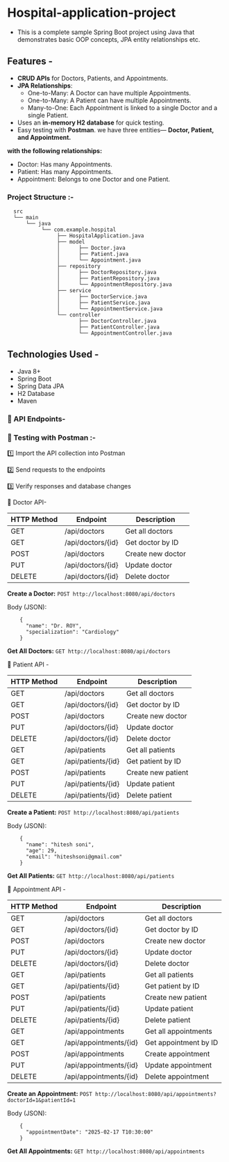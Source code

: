 # Hospital-application-project

- This is a complete sample Spring Boot project using Java that demonstrates basic OOP concepts, JPA entity relationships etc.

 ## Features -

- **CRUD APIs** for Doctors, Patients, and Appointments.
- **JPA Relationships**:
  - One-to-Many: A Doctor can have multiple Appointments.
  - One-to-Many: A Patient can have multiple Appointments.
  - Many-to-One: Each Appointment is linked to a single Doctor and a single Patient.
- Uses an **in-memory H2 database** for quick testing.
- Easy testing with **Postman**.
  we have three entities—  **Doctor, Patient, and Appointment.**

 **with the following relationships:**

- Doctor: Has many Appointments.
- Patient: Has many Appointments.
- Appointment: Belongs to one Doctor and one Patient.

### **Project Structure :-**
      src
      └── main
          └── java
               └── com.example.hospital
                    ├── HospitalApplication.java
                    ├── model
                    │      ├── Doctor.java
                    │      ├── Patient.java
                    │      └── Appointment.java
                    ├── repository
                    │      ├── DoctorRepository.java
                    │      ├── PatientRepository.java
                    │      └── AppointmentRepository.java
                    ├── service
                    │      ├── DoctorService.java
                    │      ├── PatientService.java
                    │      └── AppointmentService.java
                    └── controller
                           ├── DoctorController.java
                           ├── PatientController.java
                           └── AppointmentController.java

## Technologies Used -

- Java 8+
- Spring Boot
- Spring Data JPA
- H2 Database
- Maven

### **🚀 API Endpoints-**
 
### 🧪 Testing with Postman :-

1️⃣ Import the API collection into Postman

2️⃣ Send requests to the endpoints

3️⃣ Verify responses and database changes

🔹 Doctor API-

| HTTP Method| Endpoint           | Description         |
|------------|--------------------|---------------------|
| GET        | /api/doctors       | Get all doctors     |
| GET        | /api/doctors/{id}  | Get doctor by ID    |
| POST       | /api/doctors       | Create new doctor   |
| PUT        | /api/doctors/{id}  | Update doctor       |
| DELETE     | /api/doctors/{id}  | Delete doctor       |


  **Create a Doctor:**
  `POST http://localhost:8080/api/doctors`

Body (JSON): 

        {
          "name": "Dr. ROY",
          "specialization": "Cardiology"
        }

  **Get All Doctors:**
  `GET http://localhost:8080/api/doctors`


🔹 Patient API -

| HTTP Method| Endpoint             | Description         |
|------------|----------------------|---------------------|
| GET        | /api/doctors         | Get all doctors     |
| GET        | /api/doctors/{id}    | Get doctor by ID    |
| POST       | /api/doctors         | Create new doctor   |
| PUT        | /api/doctors/{id}    | Update doctor       |
| DELETE     | /api/doctors/{id}    | Delete doctor       |
| GET        | /api/patients        | Get all patients    |
| GET        | /api/patients/{id}   | Get patient by ID   |
| POST       | /api/patients        | Create new patient  |
| PUT        | /api/patients/{id}   | Update patient      |
| DELETE     | /api/patients/{id}   | Delete patient      |


**Create a Patient:**
`POST http://localhost:8080/api/patients`

Body (JSON):

        {
          "name": "hitesh soni",
          "age": 29,
          "email": "hiteshsoni@gmail.com"
        }

  **Get All Patients:**
  `GET http://localhost:8080/api/patients`


🔹 Appointment API -

| HTTP Method| Endpoint                | Description           |
|------------|-------------------------|-----------------------|
| GET        | /api/doctors            | Get all doctors       |
| GET        | /api/doctors/{id}       | Get doctor by ID      |
| POST       | /api/doctors            | Create new doctor     |
| PUT        | /api/doctors/{id}       | Update doctor         |
| DELETE     | /api/doctors/{id}       | Delete doctor         |
| GET        | /api/patients           | Get all patients      |
| GET        | /api/patients/{id}      | Get patient by ID     |
| POST       | /api/patients           | Create new patient    |
| PUT        | /api/patients/{id}      | Update patient        |
| DELETE     | /api/patients/{id}      | Delete patient        |
| GET        | /api/appointments       | Get all appointments  |
| GET        | /api/appointments/{id}  | Get appointment by ID |
| POST       | /api/appointments       | Create appointment    |
| PUT        | /api/appointments/{id}  | Update appointment    |
| DELETE     | /api/appointments/{id}  | Delete appointment    |

  
**Create an Appointment:**
`POST http://localhost:8080/api/appointments?doctorId=1&patientId=1`


Body (JSON):

        {
          "appointmentDate": "2025-02-17 T10:30:00"
        }
        
  **Get All Appointments:**
`GET http://localhost:8080/api/appointments`

